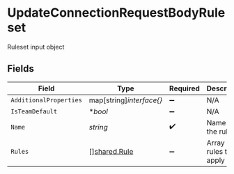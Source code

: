 # UpdateConnectionRequestBodyRuleset

Ruleset input object


## Fields

| Field                                        | Type                                         | Required                                     | Description                                  |
| -------------------------------------------- | -------------------------------------------- | -------------------------------------------- | -------------------------------------------- |
| `AdditionalProperties`                       | map[string]*interface{}*                     | :heavy_minus_sign:                           | N/A                                          |
| `IsTeamDefault`                              | **bool*                                      | :heavy_minus_sign:                           | N/A                                          |
| `Name`                                       | *string*                                     | :heavy_check_mark:                           | Name for the ruleset                         |
| `Rules`                                      | [][shared.Rule](../../models/shared/rule.md) | :heavy_minus_sign:                           | Array of rules to apply                      |